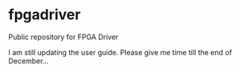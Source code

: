 fpgadriver
==========

Public repository for FPGA Driver 

I am still updating the user guide. Please give me time till the end of December...